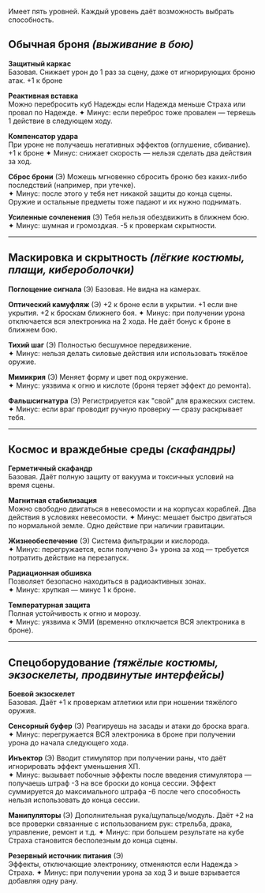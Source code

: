Имеет пять уровней. 
Каждый уровень даёт возможность выбрать способность.



## **Обычная броня** _(выживание в бою)_

**Защитный каркас**  
Базовая. Снижает урон до 1 раз за сцену, даже от игнорирующих броню атак. +1 к броне

**Реактивная вставка**  
Можно перебросить куб Надежды если Надежда меньше Страха или провал по Надежде.
✦ Минус: если переброс тоже провален — теряешь 1 действие в следующем ходу.

**Компенсатор удара**  
При уроне не получаешь негативных эффектов (оглушение, сбивание).  +1 к броне
✦ Минус: снижает скорость — нельзя сделать два действия за ход.

**Сброс брони**  (Э)
Можешь мгновенно сбросить броню без каких-либо последствий (например, при утечке).  
✦ Минус: после этого у тебя нет никакой защиты до конца сцены. Оружие и остальные предметы тоже падают и их нужно поднимать.

**Усиленные сочленения**  (Э)
Тебя нельзя обездвижить в ближнем бою.  
✦ Минус: шумная и громоздкая. -5 к проверкам скрытности.

---

## **Маскировка и скрытность** _(лёгкие костюмы, плащи, кибероболочки)_

**Поглощение сигнала**  (Э)
Базовая. Не видна на камерах.

**Оптический камуфляж**  (Э)
+2 к броне если в укрытии.  +1 если вне укрытия. +2 к броскам ближнего боя.
✦ Минус: при получении урона отключается вся электроника на 2 хода. Не даёт бонус к броне в ближнем бою.

**Тихий шаг**  (Э)
Полностью бесшумное передвижение.  
✦ Минус: нельзя делать силовые действия или использовать тяжёлое оружие.

**Мимикрия**  (Э)
Меняет форму и цвет под окружение.  
✦ Минус: уязвима к огню и кислоте (броня теряет эффект до ремонта).

**Фальшсигнатура**  (Э)
Регистрируется как "свой" для вражеских систем.  
✦ Минус: если враг проводит ручную проверку — сразу раскрывает тебя.

---

## **Космос и враждебные среды** _(скафандры)_

**Герметичный скафандр**  
Базовая. Даёт полную защиту от вакуума и токсичных условий на время сцены.

**Магнитная стабилизация**  
Можно свободно двигаться в невесомости и на корпусах кораблей. Два действия в условиях невесомости.
✦ Минус: мешает быстро двигаться по нормальной земле. Одно действие при наличии гравитации.

**Жизнеобеспечение**  (Э)
Система фильтрации и кислорода.  
✦ Минус: перегружается, если получено 3+ урона за ход — требуется потратить действие на перезапуск.

**Радиационная обшивка**  
Позволяет безопасно находиться в радиоактивных зонах.  
✦ Минус: хрупкая — минус 1 к броне.

**Температурная защита**  
Полная устойчивость к огню и морозу.  
✦ Минус: уязвима к ЭМИ (временно отключается ВСЯ электроника в броне).

---

##  **Спецоборудование** _(тяжёлые костюмы, экзоскелеты, продвинутые интерфейсы)_

**Боевой экзоскелет**  
Базовая. Даёт +1 к проверкам атлетики или при ношении тяжёлого оружия.

**Сенсорный буфер**  (Э)
Реагируешь на засады и атаки до броска врага.  
✦ Минус: перегружается ВСЯ электроника в броне при получении урона до начала следующего хода.

**Инъектор**  (Э)
Вводит стимулятор при получении раны, что даёт игнорировать эффект уменьшения ХП.  
✦ Минус: вызывает побочные эффекты после введения стимулятора — получаешь штраф -3 на все броски до конца сессии. Эффект суммируется до максимального штрафа -6 после чего способность нельзя использовать до конца сессии. 

**Манипуляторы** (Э)
Дополнительная рука/щупальце/модуль. Даёт +2 на все проверки связанные с использованием рук: стрельба, драка, управление, ремонт и т.д.
✦ Минус: при большем результате на кубе Страха становится бесполезным до конца сцены.

**Резервный источник питания** (Э)  
Эффекты, отключающие электронику, отменяются если Надежда > Страха.
✦ Минус: при получении урона за ход 3 и выше взрывается добавляя одну рану.